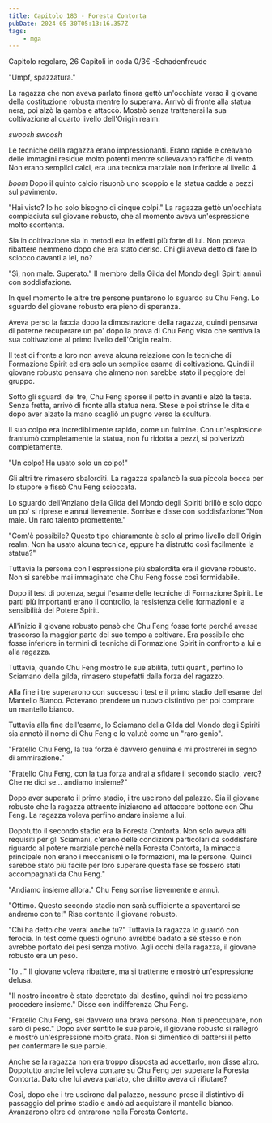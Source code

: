```yaml
---
title: Capitolo 183 - Foresta Contorta
pubDate: 2024-05-30T05:13:16.357Z
tags:
    - mga
---
```



Capitolo regolare,
26 Capitoli in coda 0/3€
-Schadenfreude


"Umpf, spazzatura."


La ragazza che non aveva parlato finora gettò un'occhiata verso il giovane della costituzione robusta mentre lo superava. Arrivò di fronte alla statua nera, poi alzò la gamba e attaccò. Mostrò senza trattenersi la sua coltivazione al quarto livello dell'Origin realm.


*swoosh swoosh*


Le tecniche della ragazza erano impressionanti. Erano rapide e creavano delle immagini residue molto potenti mentre sollevavano raffiche di vento. Non erano semplici calci, era una tecnica marziale non inferiore al livello 4.


*boom* Dopo il quinto calcio risuonò uno scoppio e la statua cadde a pezzi sul pavimento.


"Hai visto? Io ho solo bisogno di cinque colpi." La ragazza gettò un'occhiata compiaciuta sul giovane robusto, che al momento aveva un'espressione molto scontenta.


Sia in coltivazione sia in metodi era in effetti più forte di lui. Non poteva ribattere nemmeno dopo che era stato deriso.
Chi gli aveva detto di fare lo sciocco davanti a lei, no?


"Sì, non male. Superato." Il membro della Gilda del Mondo degli Spiriti annuì con soddisfazione.


In quel momento le altre tre persone puntarono lo sguardo su Chu Feng. Lo sguardo del giovane robusto era pieno di speranza.


Aveva perso la faccia dopo la dimostrazione della ragazza, quindi pensava di poterne recuperare un po' dopo la prova di Chu Feng visto che sentiva la sua coltivazione al primo livello dell'Origin realm.


Il test di fronte a loro non aveva alcuna relazione con le tecniche di Formazione Spirit ed era solo un semplice esame di coltivazione. Quindi il giovane robusto pensava che almeno non sarebbe stato il peggiore del gruppo.


Sotto gli sguardi dei tre, Chu Feng sporse il petto in avanti e alzò la testa. Senza fretta, arrivò di fronte alla statua nera. Stese e poi strinse le dita e dopo aver alzato la mano scagliò un pugno verso la scultura.


Il suo colpo era incredibilmente rapido, come un fulmine. Con un'esplosione frantumò completamente la statua, non fu ridotta a pezzi, si polverizzò completamente.


"Un colpo! Ha usato solo un colpo!"


Gli altri tre rimasero sbalorditi. La ragazza spalancò la sua piccola bocca per lo stupore e fissò Chu Feng scioccata.


Lo sguardo dell'Anziano della Gilda del Mondo degli Spiriti brillò e solo dopo un po' si riprese e annuì lievemente. Sorrise e disse con soddisfazione:"Non male. Un raro talento promettente."


"Com'è possibile? Questo tipo chiaramente è solo al primo livello dell'Origin realm. Non ha usato alcuna tecnica, eppure ha distrutto così facilmente la statua?"


Tuttavia la persona con l'espressione più sbalordita era il giovane robusto. Non si sarebbe mai immaginato che Chu Feng fosse così formidabile.


Dopo il test di potenza, seguì l'esame delle tecniche di Formazione Spirit. Le parti più importanti erano il controllo, la resistenza delle formazioni e la sensibilità del Potere Spirit.


All'inizio il giovane robusto pensò che Chu Feng fosse forte perché avesse trascorso la maggior parte del suo tempo a coltivare. Era possibile che fosse inferiore in termini di tecniche di Formazione Spirit in confronto a lui e alla ragazza.


Tuttavia, quando Chu Feng mostrò le sue abilità, tutti quanti, perfino lo Sciamano della gilda, rimasero stupefatti dalla forza del ragazzo.


Alla fine i tre superarono con successo i test e il primo stadio dell'esame del Mantello Bianco. Potevano prendere un nuovo distintivo per poi comprare un mantello bianco.


Tuttavia alla fine dell'esame, lo Sciamano della Gilda del Mondo degli Spiriti sia annotò il nome di Chu Feng e lo valutò come un "raro genio".


"Fratello Chu Feng, la tua forza è davvero genuina e mi prostrerei in segno di ammirazione."


"Fratello Chu Feng, con la tua forza andrai a sfidare il secondo stadio, vero? Che ne dici se... andiamo insieme?"


Dopo aver superato il primo stadio, i tre uscirono dal palazzo. Sia il giovane robusto che la ragazza attraente iniziarono ad attaccare bottone con Chu Feng. La ragazza voleva perfino andare insieme a lui.


Dopotutto il secondo stadio era la Foresta Contorta. Non solo aveva alti requisiti per gli Sciamani, c'erano delle condizioni particolari da soddisfare riguardo al potere marziale perché nella Foresta Contorta, la minaccia principale non erano i meccanismi o le formazioni, ma le persone. Quindi sarebbe stato più facile per loro superare questa fase se fossero stati accompagnati da Chu Feng."


"Andiamo insieme allora." Chu Feng sorrise lievemente e annuì.


"Ottimo. Questo secondo stadio non sarà sufficiente a spaventarci se andremo con te!" Rise contento il giovane robusto.


"Chi ha detto che verrai anche tu?" Tuttavia la ragazza lo guardò con ferocia. In test come questi ognuno avrebbe badato a sé stesso e non avrebbe portato dei pesi senza motivo. Agli occhi della ragazza, il giovane robusto era un peso.


"Io..." Il giovane voleva ribattere, ma si trattenne e mostrò un'espressione delusa.


"Il nostro incontro è stato decretato dal destino, quindi noi tre possiamo procedere insieme." Disse con indifferenza Chu Feng.


"Fratello Chu Feng, sei davvero una brava persona. Non ti preoccupare, non sarò di peso." Dopo aver sentito le sue parole, il giovane robusto si rallegrò e mostrò un'espressione molto grata. Non si dimenticò di battersi il petto per confermare le sue parole.


Anche se la ragazza non era troppo disposta ad accettarlo, non disse altro. Dopotutto anche lei voleva contare su Chu Feng per superare la Foresta Contorta. Dato che lui aveva parlato, che diritto aveva di rifiutare?


Così, dopo che i tre uscirono dal palazzo, nessuno prese il distintivo di passaggio del primo stadio e andò ad acquistare il mantello bianco. Avanzarono oltre ed entrarono nella Foresta Contorta.





